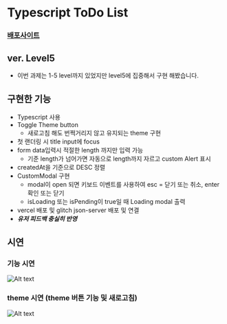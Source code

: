 # Typescript ToDo List

### [배포사이트](https://to-do-list-typescript-coral.vercel.app/)

## ver. Level5

- 이번 과제는 1-5 level까지 있었지만 level5에 집중해서 구현 해봤습니다.

## 구현한 기능

- Typescript 사용
- Toggle Theme button
  - 새로고침 해도 번쩍거리지 않고 유지되는 theme 구현
- 첫 랜더링 시 title input에 focus
- form data입력시 적절한 length 까지만 입력 가능
  - 기준 length가 넘어가면 자동으로 length까지 자르고 custom Alert 표시
- createdAt을 기준으로 DESC 정렬
- CustomModal 구현
  - modal이 open 되면 키보드 이벤트를 사용하여 esc = 닫기 또는 취소, enter 확인 또는 닫기
  - isLoading 또는 isPending이 true일 때 Loading modal 출력
- vercel 배포 및 glitch json-server 배포 및 연결
- **_유저 피드백 충실히 반영_**

## 시연

### 기능 시연

![Alt text](<화면 기록 2023-12-17 09.51.49.gif>)

### theme 시연 (theme 버튼 기능 및 새로고침)

![Alt text](<화면 기록 2023-12-17 10.03.34.gif>)
